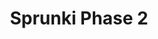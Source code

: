 ---
slug: sprunki-phase-2
title: Sprunki Phase 2
description: "Sprunki Phase 2 is an exciting online game. Play for free directly in your browser!"
icon: /images/popular_mods/Sprunki Phase 2.png
url: https://html-classic.itch.zone/html/11700918/index.html
previewImage: /images/popular_mods/Sprunki Phase 2.png
type: popular mods

# SEO配置
seo:
  title: "Sprunki Phase 2 - Play Free Online Game | Fun Browser Games"
  description: "Sprunki Phase 2 - Play this fun online game for free in your browser. No download required!"
  ogImage: "/images/popular_mods/Sprunki Phase 2.png"
  keywords: "sprunki-phase-2, online game, browser game, free game, popular mods game, play online"

videoUrls:
  - https://www.youtube.com/embed/example1
  - https://www.youtube.com/embed/example2

whyPlay:
  title: "Why Play Sprunki Phase 2?"
  items:
    - "Immersive Gameplay: Sprunki Phase 2 offers an engaging and immersive gaming experience that will keep you entertained for hours"
    - "Challenging Levels: Test your skills with increasingly difficult challenges and obstacles"
    - "Beautiful Graphics: Enjoy stunning visuals and smooth animations that bring the game world to life"
    - "Regular Updates: New content and features are added regularly to keep the game fresh and exciting"
    - "Free to Play: Experience all the fun without spending a penny"
    - "Community Features: Connect with other players, share strategies, and compete for high scores"
    - "Cross-Platform: Play on any device with a web browser, no downloads required"

features:
  title: "Key Features of Sprunki Phase 2"
  image: "/images/popular_mods/Sprunki Phase 2.png"
  items:
    - "Intuitive Controls: Easy to learn controls make Sprunki Phase 2 accessible for players of all skill levels"
    - "Multiple Game Modes: Enjoy various gameplay options that provide different challenges and experiences"
    - "Character Customization: Personalize your gaming experience with unique characters and items"
    - "Achievement System: Complete special tasks to earn rewards and recognition"
    - "Leaderboards: Compete with players worldwide and see who can achieve the highest scores"

characteristics:
  title: "Game Characteristics"
  image: "/images/popular_mods/Sprunki Phase 2.png"
  items:
    - "Genre: Popular mods game with elements of strategy and skill"
    - "Difficulty: Suitable for both casual gamers and those seeking a challenge"
    - "Play Time: Quick sessions or extended gameplay, depending on your preference"
    - "Art Style: Vibrant and engaging visuals that enhance the gaming experience"
    - "Sound Design: Immersive audio that complements the gameplay perfectly"

info: "Sprunki Phase 2 is an exciting online game that offers players a unique and engaging gaming experience. With its intuitive controls, stunning visuals, and challenging gameplay, Sprunki Phase 2 provides hours of entertainment for players of all ages and skill levels. Whether you're looking for a quick gaming session during a break or an extended play session, Sprunki Phase 2 delivers an immersive experience that will keep you coming back for more. The game features multiple levels of increasing difficulty, ensuring that players are constantly challenged as they progress. With regular updates adding new content and features, Sprunki Phase 2 remains fresh and exciting, providing endless entertainment options for its growing community of players."

howToPlayIntro: "Welcome to Sprunki Phase 2! This guide will walk you through the basics and help you master the game. Whether you're a beginner or looking to improve your skills, these tips and instructions will enhance your gaming experience."

howToPlaySteps:
  - title: "Getting Started"
    description: "Begin your Sprunki Phase 2 adventure by familiarizing yourself with the controls. Use your keyboard or mouse to navigate through the game interface. The tutorial will guide you through the basic mechanics and help you understand the objectives."
  - title: "Understanding the Objectives"
    description: "In Sprunki Phase 2, your main goal is to progress through levels by completing specific objectives. Each level presents unique challenges that require different strategies and approaches."
  - title: "Mastering the Controls"
    description: "Practice using the controls to improve your precision and reaction time. Sprunki Phase 2 requires quick reflexes and strategic thinking to overcome obstacles and defeat opponents."
  - title: "Utilizing Power-ups"
    description: "Collect power-ups throughout the game to enhance your abilities and overcome difficult challenges. Each power-up offers unique advantages that can be crucial for success."
  - title: "Developing Strategies"
    description: "As you progress in Sprunki Phase 2, develop effective strategies for different scenarios. Analyze patterns, anticipate challenges, and adapt your approach to maximize your performance."

faq:
  title: "Frequently Asked Questions about Sprunki Phase 2"
  items:
    - question: "Is Sprunki Phase 2 free to play?"
      answer: "Yes, Sprunki Phase 2 is completely free to play directly in your web browser. No downloads or purchases are required to enjoy the full game experience."
    - question: "Can I play Sprunki Phase 2 on mobile devices?"
      answer: "Yes, Sprunki Phase 2 is optimized for both desktop and mobile play. You can enjoy the game on any device with a web browser and internet connection."
    - question: "Are there any in-game purchases?"
      answer: "While Sprunki Phase 2 is free to play, there may be optional in-game purchases available for cosmetic items or additional features that don't affect core gameplay."
    - question: "How often is Sprunki Phase 2 updated?"
      answer: "The developers regularly update Sprunki Phase 2 with new content, features, and improvements based on player feedback and game performance."
    - question: "Can I play Sprunki Phase 2 offline?"
      answer: "Currently, Sprunki Phase 2 requires an internet connection to play as it's a browser-based online game."
    - question: "Is Sprunki Phase 2 suitable for children?"
      answer: "Yes, Sprunki Phase 2 is designed to be family-friendly and suitable for players of all ages."
    - question: "How do I report bugs or issues?"
      answer: "If you encounter any problems while playing Sprunki Phase 2, you can report them through the game's support page or contact the developers directly through their website."
    - question: "Still Have Questions?"
      answer: "If you have additional questions about Sprunki Phase 2 that aren't covered in this FAQ, please visit our support center or contact our customer service team for assistance."
---